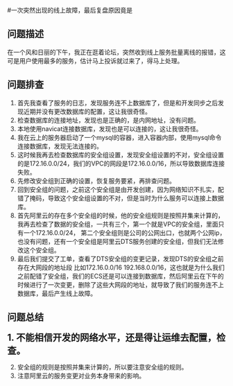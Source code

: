 #一次突然出现的线上故障，最后复盘原因竟是

## 问题描述
在一个风和日丽的下午，我正在逛着论坛，突然收到线上服务批量离线的报错，这可是用户使用最多的服务，估计马上投诉就过来了，得马上处理。

## 问题排查
1. 首先我查看了服务的日志，发现服务连不上数据库了，但是和开发同步之后发现近期并没有更改数据库的配置，这让我很奇怪。
2. 检查数据库的连接地址，发现也是正确的，是内网地址，没有问题。
3. 本地使用navicat连接数据库，发现也是可以连接的，这让我很奇怪。
4. 我在云上的服务器启动了一个mysql的容器，进入容器内部，使用mysql命令连接数据库，发现无法连接的。
5. 这时候我再去检查数据库的安全组设置，发现安全组设置的不对，安全组设置的是172.16.0.0/24，我们的VPC的网段是172.16.0.0/16，所以导致数据库连接失败。
6. 先修改安全组到正确的设置，恢复服务要紧，再排查问题。
7. 回到安全组的问题，之前这个安全组是由开发创建，因为网络知识不扎实，配错了掩码，导致这个安全组设置的不对，但是当时为什么服务可以连接上数据库。
8. 首先阿里云的存在多个安全组的时候，他的安全组规则是按照并集来计算的，我再去检查了数据的安全组，一共有三个，第一个就是VPC的安全组，里面只有一个172.16.0.0/24， 第二个安全组则是公司的公网出口，也就两个公网ip，也没有问题，还有一个安全组是阿里云DTS服务创建的安全组，但我们无法修改这个安全组。
9. 最后我们提交了工单，查看了DTS安全组的变更记录，发现DTS的安全组之前存在大网段的地址段 比如172.16.0.0/16 192.168.0.0/16，这也就是为什么我们之前配错了安全组，我们的ECS还是可以连接到数据库，然后阿里云在下午的时候进行了一次变更，删除了这些大网段的地址，就导致了我们的服务连不上数据库，最后产生线上故障。
    


## 问题总结

 <span style="font-size: 1.5em; font-weight: bold;">1. 不能相信开发的网络水平，还是得让运维去配置，检查。</span>

2. 安全组的规则是按照并集来计算的，所以要注意安全组的规则。
3. 注意阿里云的服务变更对业务本身带来的影响。
